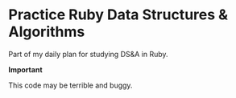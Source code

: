# Practice Ruby Data Structures & Algorithms

Part of my daily plan for studying DS&A in Ruby.

**Important**

This code may be terrible and buggy.